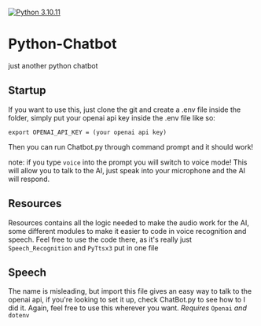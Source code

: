 [![Python 3.10.11](https://shields.io/badge/Python-v3.10.11-green?logo=Python&style=plastic)](https://www.python.org/downloads/release/python-31011/)
# Python-Chatbot
just another python chatbot

## Startup

If you want to use this, just clone the git and create a .env file inside the folder, simply put your openai api key inside the .env file like so:
```
export OPENAI_API_KEY = (your openai api key)
```
Then you can run Chatbot.py through command prompt and it should work!

note: if you type `voice` into the prompt you will switch to voice mode!
This will allow you to talk to the AI, just speak into your microphone and the AI will respond.

## Resources

Resources contains all the logic needed to make the audio work for the AI, some different modules to make it easier to code in voice recognition and speech.
Feel free to use the code there, as it's really just `Speech_Recognition` and `PyTtsx3` put in one file

## Speech

The name is misleading, but import this file gives an easy way to talk to the openai api, if you're looking to set it up, check ChatBot.py to see how to I did it.
Again, feel free to use this wherever you want. *Requires* `Openai` *and* `dotenv`
